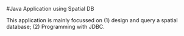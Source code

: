 #Java Application using Spatial DB

This application is mainly focussed on 
(1) design and query a spatial database; 
(2) Programming with JDBC.
